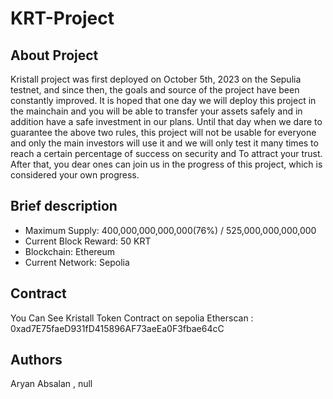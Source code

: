 
# KRT-Project





## About Project
Kristall project was first deployed on October 5th, 2023 on the Sepulia testnet, and since then, the goals and source of the project have been constantly improved.
It is hoped that one day we will deploy this project in the mainchain and you will be able to transfer your assets safely and in addition have a safe investment in our plans. Until that day when we dare to guarantee the above two rules, this project will not be usable for everyone and only the main investors will use it and we will only test it many times to reach a certain percentage of success on security and To attract your trust. After that, you dear ones can join us in the progress of this project, which is considered your own progress.





## Brief description

- Maximum Supply: 400,000,000,000,000(76%) / 525,000,000,000,000
- Current Block Reward: 50 KRT
- Blockchain: Ethereum
- Current Network: Sepolia



## Contract

You Can See Kristall Token Contract on sepolia Etherscan : 0xad7E75faeD931fD415896AF73aeEa0F3fbae64cC


## Authors

Aryan Absalan , null

